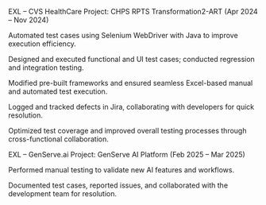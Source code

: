 EXL – CVS HealthCare
Project: CHPS RPTS Transformation2-ART (Apr 2024 – Nov 2024)

Automated test cases using Selenium WebDriver with Java to improve execution efficiency.

Designed and executed functional and UI test cases; conducted regression and integration testing.

Modified pre-built frameworks and ensured seamless Excel-based manual and automated test execution.

Logged and tracked defects in Jira, collaborating with developers for quick resolution.

Optimized test coverage and improved overall testing processes through cross-functional collaboration.

EXL – GenServe.ai
Project: GenServe AI Platform (Feb 2025 – Mar 2025)

Performed manual testing to validate new AI features and workflows.

Documented test cases, reported issues, and collaborated with the development team for resolution.
